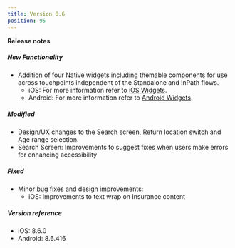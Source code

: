 ```yaml
---
title: Version 8.6
position: 95
---
```


**Release notes**

##### New Functionality
* Addition of four Native widgets including themable components for use across touchpoints independent of the Standalone and inPath flows. 
  * iOS: For more information refer to <a href="https://cartrawler.github.io/#section_ioswidget">iOS Widgets</a>.
  * Android: For more information refer to <a href="https://cartrawler.github.io/#s#section_androidwidget">Android Widgets</a>.

##### Modified
* Design/UX changes to the Search screen, Return location switch and Age range selection.
* Search Screen: Improvements to suggest fixes when users make errors for enhancing accessibility

##### Fixed
* Minor bug fixes and design improvements: 
  * iOS: Improvements to text wrap on Insurance content
  
##### Version reference 
* iOS: 8.6.0
* Android: 8.6.416  
